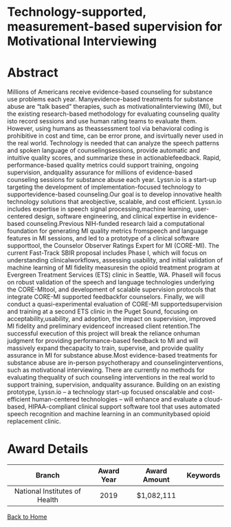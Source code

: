 
Technology-supported, measurement-based supervision for Motivational Interviewing
=================================================================================

# Abstract


Millions of Americans receive evidence-based counseling for substance use problems each year. Manyevidence-based treatments for substance abuse are “talk based” therapies, such as motivationalinterviewing (MI), but the existing research-based methodology for evaluating counseling quality isto record sessions and use human rating teams to evaluate them. However, using humans as theassessment tool via behavioral coding is prohibitive in cost and time, can be error prone, and isvirtually never used in the real world.
Technology is needed that can analyze the speech patterns and spoken language of counselingsessions, provide automatic and intuitive quality scores, and summarize these in actionablefeedback. Rapid, performance-based quality metrics could support training, ongoing supervision, andquality assurance for millions of evidence-based counseling sessions for substance abuse each year.
Lyssn.io is a start-up targeting the development of implementation-focused technology to supportevidence-based counseling.Our goal is to develop innovative health technology solutions that areobjective, scalable, and cost efficient. Lyssn.io includes expertise in speech signal processing,machine learning,
user-centered design, software engineering, and clinical expertise in evidence-based counseling.Previous NIH-funded research laid a computational foundation for generating MI quality metrics fromspeech and language features in MI sessions, and led to a prototype of a clinical software supporttool, the Counselor Observer Ratings Expert for MI (CORE-MI).
The current Fast-Track SBIR proposal includes Phase I, which will focus on understanding clinicalworkflows, assessing usability, and initial validation of machine learning of MI fidelity measuresin the opioid treatment program at Evergreen Treatment Services (ETS) clinic in Seattle, WA. PhaseII will focus on robust validation of the speech and language technologies underlying the CORE-MItool, and development of scalable supervision protocols that integrate CORE-MI supported feedbackfor counselors. Finally, we will conduct a quasi-experimental evaluation of CORE-MI supportedsupervision and training at a second ETS clinic in the Puget Sound, focusing on acceptability,usability, and adoption, the impact on supervision, improved MI fidelity and preliminary evidenceof increased client retention.The successful execution of this project will break the reliance onhuman judgment for providing performance-based feedback to MI and will massively expand thecapacity to train, supervise, and provide quality assurance in MI for substance abuse.Most evidence-based treatments for substance abuse are in-person psychotherapy and counselinginterventions, such as motivational interviewing. There are currently no methods for evaluating thequality of such counseling interventions in the real world to support training, supervision, andquality assurance. Building on an existing prototype, Lyssn.io – a technology start-up focused onscalable and cost-efficient human-centered technologies – will enhance and evaluate a cloud-based, HIPAA-compliant clinical support software tool that uses automated speech recognition and machine learning in an communitybased opioid replacement clinic.  

# Award Details

|Branch|Award Year|Award Amount|Keywords|
| :---: | :---: | :---: | :---: |
|National Institutes of Health|2019|$1,082,111||
  
  


[Back to Home](https://github.com/chrischow/dod_sbir_awards#2519)